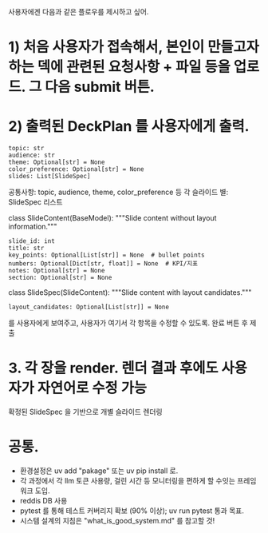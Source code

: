 사용자에겐 다음과 같은 플로우를 제시하고 싶어.

# 1) 처음 사용자가 접속해서, 본인이 만들고자 하는 덱에 관련된 요청사항 + 파일 등을 업로드. 그 다음 submit 버튼.

# 2) 출력된 DeckPlan 를 사용자에게 출력.

    topic: str
    audience: str
    theme: Optional[str] = None
    color_preference: Optional[str] = None
    slides: List[SlideSpec]

공통사항: topic, audience, theme, color_preference 등
각 슬라이드 별: SlideSpec 리스트

class SlideContent(BaseModel):
    """Slide content without layout information."""

    slide_id: int
    title: str
    key_points: Optional[List[str]] = None  # bullet points
    numbers: Optional[Dict[str, float]] = None  # KPI/지표
    notes: Optional[str] = None
    section: Optional[str] = None


class SlideSpec(SlideContent):
    """Slide content with layout candidates."""

    layout_candidates: Optional[List[str]] = None

를 사용자에게 보여주고, 사용자가 여기서 각 항목을 수정할 수 있도록.
완료 버튼 후 제출


# 3. 각 장을 render. 렌더 결과 후에도 사용자가 자연어로 수정 가능
확정된 SlideSpec 을 기반으로 개별 슬라이드 렌더링


# 공통.
- 환경설정은 uv add "pakage" 또는 uv pip install 로.
- 각 과정에서 각 llm 토큰 사용량, 걸린 시간 등 모니터링을 편하게 할 수잇는 프레임워크 도입.
- reddis DB 사용
- pytest 를 통해 테스트 커버리지 확보 (90% 이상); uv run pytest 통과 목표.
- 시스템 설계의 지침은 "what_is_good_system.md" 를 참고할 것!
